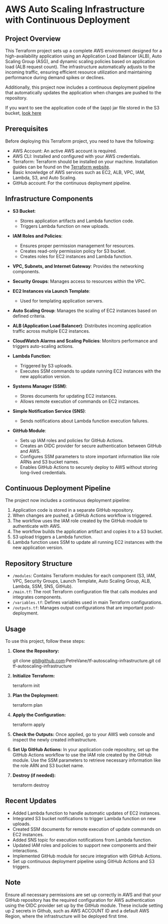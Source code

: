 # AWS Auto Scaling Infrastructure with Continuous Deployment

## Project Overview

This Terraform project sets up a complete AWS environment designed for a high-availability application using an Application Load Balancer (ALB), Auto Scaling Group (ASG), and dynamic scaling policies based on application load (ALB request count). The infrastructure automatically adjusts to the incoming traffic, ensuring efficient resource utilization and maintaining performance during demand spikes or declines.

Additionally, this project now includes a continuous deployment pipeline that automatically updates the application when changes are pushed to the repository.

If you want to see the application code of the (app) jar file stored in the S3 bucket, [look here](https://github.com/PetreVane/dummy-app)

## Prerequisites

Before deploying this Terraform project, you need to have the following:

- AWS Account: An active AWS account is required.
- AWS CLI: Installed and configured with your AWS credentials.
- Terraform: Terraform should be installed on your machine. Installation guides can be found on the [Terraform website](https://learn.hashicorp.com/terraform/getting-started/install.html).
- Basic knowledge of AWS services such as EC2, ALB, VPC, IAM, Lambda, S3, and Auto Scaling.
- GitHub account: For the continuous deployment pipeline.

## Infrastructure Components

- **S3 Bucket**:
    - Stores application artifacts and Lambda function code.
    - Triggers Lambda function on new uploads.

- **IAM Roles and Policies**:
    - Ensures proper permission management for resources.
    - Creates read-only permission policy for S3 bucket.
    - Creates roles for EC2 instances and Lambda function.

- **VPC, Subnets, and Internet Gateway**: Provides the networking components.

- **Security Groups**: Manages access to resources within the VPC.

- **EC2 Instances via Launch Template**:
    - Used for templating application servers.

- **Auto Scaling Group**: Manages the scaling of EC2 instances based on defined criteria.

- **ALB (Application Load Balancer)**: Distributes incoming application traffic across multiple EC2 instances.

- **CloudWatch Alarms and Scaling Policies**: Monitors performance and triggers auto-scaling actions.

- **Lambda Function**:
    - Triggered by S3 uploads.
    - Executes SSM commands to update running EC2 instances with the new application version.

- **Systems Manager (SSM)**:
    - Stores documents for updating EC2 instances.
    - Allows remote execution of commands on EC2 instances.

- **Simple Notification Service (SNS)**:
    - Sends notifications about Lambda function execution failures.

- **GitHub Module**:
    - Sets up IAM roles and policies for GitHub Actions.
    - Creates an OIDC provider for secure authentication between GitHub and AWS.
    - Configures SSM parameters to store important information like role ARNs and S3 bucket names.
    - Enables GitHub Actions to securely deploy to AWS without storing long-lived credentials.

## Continuous Deployment Pipeline

The project now includes a continuous deployment pipeline:

1. Application code is stored in a separate GitHub repository.
2. When changes are pushed, a GitHub Actions workflow is triggered.
3. The workflow uses the IAM role created by the GitHub module to authenticate with AWS.
4. The workflow builds the application artifact and copies it to a S3 bucket.
5. S3 upload triggers a Lambda function.
6. Lambda function uses SSM to update all running EC2 instances with the new application version.

## Repository Structure

- `/modules`: Contains Terraform modules for each component (S3, IAM, VPC, Security Groups, Launch Template, Auto Scaling Group, ALB, Lambda, SSM, SNS, GitHub).
- `/main.tf`: The root Terraform configuration file that calls modules and integrates components.
- `/variables.tf`: Defines variables used in main Terraform configurations.
- `/outputs.tf`: Manages output configurations that are important post-deployment.

## Usage

To use this project, follow these steps:

1. **Clone the Repository:**

   git clone git@github.com:PetreVane/tf-autoscaling-infrastructure.git
   cd tf-autoscaling-infrastructure


2. **Initialize Terraform:**

   terraform init

3. **Plan the Deployment:**

   terraform plan

4. **Apply the Configuration:**

   terraform apply

5. **Check the Outputs:**
   Once applied, go to your AWS web console and inspect the newly created infrastructure.

6. **Set Up GitHub Actions:**
   In your application code repository, set up the GitHub Actions workflow to use the IAM role created by the GitHub module. Use the SSM parameters to retrieve necessary information like the role ARN and S3 bucket name.

7. **Destroy (if needed):**

   terraform destroy

## Recent Updates

- Added Lambda function to handle automatic updates of EC2 instances.
- Integrated S3 bucket notifications to trigger Lambda function on new uploads.
- Created SSM documents for remote execution of update commands on EC2 instances.
- Added SNS topic for execution notifications from Lambda function.
- Updated IAM roles and policies to support new components and their interactions.
- Implemented GitHub module for secure integration with GitHub Actions.
- Set up continuous deployment pipeline using GitHub Actions and S3 triggers.

## Note

Ensure all necessary permissions are set up correctly in AWS and that your GitHub repository has the required configuration for AWS authentication using the OIDC provider set up by the GitHub module. These include setting up 2 secrets in Github, such as AWS ACCOUNT ID and a default AWS Region, where the infrastructure will be deployed first time.
